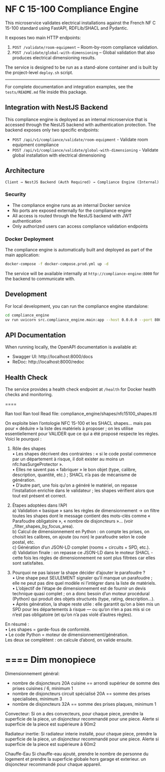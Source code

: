 # NF C 15-100 Compliance Engine

This microservice validates electrical installations against the French NF C 15-100 standard using FastAPI, RDFLib/SHACL and Pydantic.

It exposes two main HTTP endpoints:

1. `POST /validate/room-equipment` – Room-by-room compliance validation.
2. `POST /validate/global-with-dimensioning` – Global validation that also produces electrical dimensioning results.

The service is designed to be run as a stand-alone container and is built by the project-level `deploy.sh` script.

---

For complete documentation and integration examples, see the `tests/README.md` file inside this package.

## Integration with NestJS Backend

This compliance engine is deployed as an internal microservice that is accessed through the NestJS backend with authentication protection. The backend exposes only two specific endpoints:

- `POST /api/v1/compliance/validate/room-equipment` - Validate room equipment compliance
- `POST /api/v1/compliance/validate/global-with-dimensioning` - Validate global installation with electrical dimensioning

## Architecture

```
Client → NestJS Backend (Auth Required) → Compliance Engine (Internal)
```

### Security

- The compliance engine runs as an internal Docker service
- No ports are exposed externally for the compliance engine
- All access is routed through the NestJS backend with JWT authentication
- Only authorized users can access compliance validation endpoints

### Docker Deployment

The compliance engine is automatically built and deployed as part of the main application:

```bash
docker-compose -f docker-compose.prod.yml up -d
```

The service will be available internally at `http://compliance-engine:8000` for the backend to communicate with.

## Development

For local development, you can run the compliance engine standalone:

```bash
cd compliance_engine
uv run uvicorn src.compliance_engine.main:app --host 0.0.0.0 --port 8000 --reload
```

## API Documentation

When running locally, the OpenAPI documentation is available at:
- Swagger UI: http://localhost:8000/docs
- ReDoc: http://localhost:8000/redoc

## Health Check

The service provides a health check endpoint at `/health` for Docker health checks and monitoring. 

====


Ran tool
Ran tool
Read file: compliance_engine/shapes/nfc15100_shapes.ttl

On exploite bien l’ontologie NFC 15-100 et les SHACL shapes… mais pas pour « déduire » la liste des matériels à proposer ; on les utilise essentiellement pour VALIDER que ce qui a été proposé respecte les règles.  
Voici le pourquoi :

1. Rôle des shapes  
   • Les shapes décrivent des contraintes : « si le code postal commence par un département à risque, il doit exister au moins un nfc:hasSurgeProtector ».  
   • Elles ne savent pas « fabriquer » le bon objet (type, calibre, description, quantité, etc.) ; SHACL n’a pas de mécanisme de génération.  
   • D’autre part, une fois qu’on a généré le matériel, on repasse l’installation enrichie dans le validateur ; les shapes vérifient alors que tout est présent et correct.

2. Étapes adoptées dans l’API  
   a) Validation « basique » sans les règles de dimensionnement → on filtre toutes les shapes dont le message contient des mots-clés comme « Parafoudre obligatoire », « nombre de disjoncteurs »… (voir _filter_shapes_by_focus_area).  
   b) Calcul de dimensionnement en Python : on compte les prises, on choisit les calibres, on ajoute (ou non) le parafoudre selon le code postal, etc.  
   c) Génération d’un JSON-LD complet (rooms + circuits + SPD, etc.).  
   d) Validation finale : on repasse ce JSON-LD dans le moteur SHACL - cette fois les règles de dimensionnement ne sont plus filtrées car elles sont satisfaites.

3. Pourquoi ne pas laisser la shape décider d’ajouter le parafoudre ?  
   • Une shape peut SEULEMENT signaler qu’il manque un parafoudre ; elle ne peut pas dire quel modèle ni l’intégrer dans la liste de matériels.  
   • L’objectif de l’étape de dimensionnement est de fournir un devis technique quasi complet ; on a donc besoin d’un moteur procédural (Python) qui produit des objets structurés (type, rating, description…).  
   • Après génération, la shape reste utile : elle garantit qu’on a bien mis un SPD pour les départements à risque — ou qu’on n’en a pas mis si ce n’est pas obligatoire (et qu’on n’a pas violé d’autres règles).

En résumé :  
• Les shapes = garde-fous de conformité.  
• Le code Python = moteur de dimensionnement/génération.  
Les deux se complètent : on calcule d’abord, on valide ensuite.


====
Dim monopiece
====

Dimensionnement général:
- nombre de disjoncteurs 20A cuisine == arrondi supérieur de somme des prises cuisines / 6, minimum 1
- nombre de disjoncteurs circuit spécialisé 20A == somme des prises specialisées, minimum 3
- nombre de disjoncteurs 32A == somme des prises plaques, minimum 1

Convecteur:
Si on a des convecteurs, pour chaque piece, prendre la superficie de la piece, un disjoncteur recommandé pour une piece. Alerte si superficie de la piece est supérieure à 90m2

Radiateur inertie:
Si radiateur interie installé, pour chaque piece, prendre la superficie de la piece, un disjoncteur recommandé pour une piece. Alerte si superficie de la piece est supérieure à 60m2

Chauffe-Eau
Si chauffe-eau ajouté, prendre le nombre de personne du logement et prendre la superficie globale hors garage et exterieur. un disjoncteur recommandé pour  chaque appareil.
